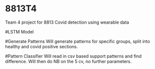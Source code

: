 # 8813T4
Team 4 project for 8813 Covid detection using wearable data

#LSTM Model



#Generate Patterns
Will generate patterns for specific groups, split into healthy and covid positive sections.

#Pattern Classifier
Will read in csv based support patterns and find difference. Will then do NB on the 5 cv, no further parameters. 

